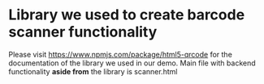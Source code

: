 # Library we used to create barcode scanner functionality

Please visit https://www.npmjs.com/package/html5-qrcode for the documentation of the library we used in our demo.
Main file with backend functionality **aside from** the library is scanner.html
